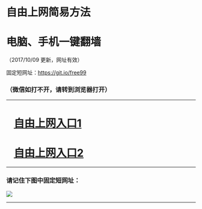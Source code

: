 ﻿# 自由上网简易方法

# 电脑、手机一键翻墙

（2017/10/09 更新，网址有效）

固定短网址：https://git.io/free99

### （微信如打不开，请转到浏览器打开）


***





# &nbsp;&nbsp; <a href="http://ft1178125213.fwq-tz-1001.info/fwqtz01.html?t=10090012258 " target="_blank">自由上网入口1</a>
# &nbsp;&nbsp; <a href="http://ft1857923874.fwq-tz-1002.info/fwqtz02.html?t=100900117086 " target="_blank">自由上网入口2</a>
***

### 请记住下图中固定短网址：

<img src="https://s3-us-west-2.amazonaws.com/fwq-1001/yjfq-20170905okok.png" /> 


***

